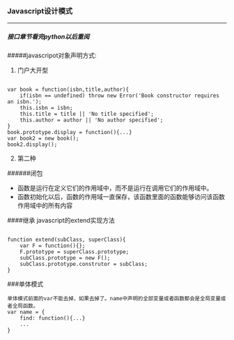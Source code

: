 ### Javascript设计模式

----------

##### 接口章节看完python以后重阅

#####javascripot对象声明方式:
1. 门户大开型<br>
<pre><code>
var book = function(isbn,title,author){
	if(isbn == undefined) throw new Error('Book constructor requires an isbn.');
	this.isbn = isbn;
	this.title = title || 'No title specified';
	this.author = author || 'No author specified';
}
book.prototype.display = function(){...}
var book2 = new book();
book2.display();</code>
</pre>
2. 第二种

######闭包
 - 函数是运行在定义它们的作用域中，而不是运行在调用它们的作用域中。
 - 函数初始化以后，函数的作用域一直保存，该函数里面的函数能够访问该函数作用域中的所有内容

####继承
javascript的extend实现方法
<pre><code>
function extend(subClass, superClass){
	var F = function(){};
	F.prototype = superClass.prototype;
	subClass.prototype = new F();
	subClass.prototype.construtor = subClass;
}
</code></pre>

###单体模式
<pre><code>单体模式前面的var不能去掉，如果去掉了。name中声明的全部变量或者函数都会是全局变量或者全局函数。
var name = {
	find: function(){...}
	...
}
</pre></code>

 
